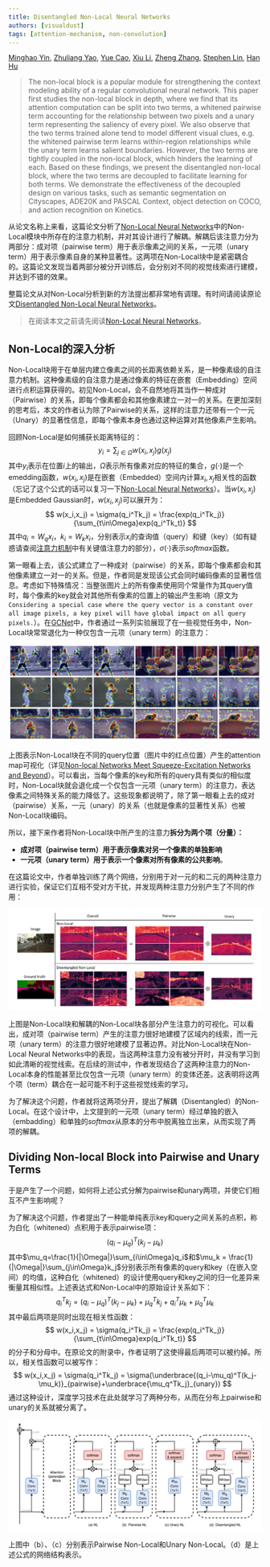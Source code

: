 ```yaml
---
title: Disentangled Non-Local Neural Networks
authors: [visualdust]
tags: [attention-mechanism, non-convolution]
---
```


[Minghao Yin](https://arxiv.org/search/cs?searchtype=author&query=Yin%2C+M), [Zhuliang Yao](https://arxiv.org/search/cs?searchtype=author&query=Yao%2C+Z), [Yue Cao](https://arxiv.org/search/cs?searchtype=author&query=Cao%2C+Y), [Xiu Li](https://arxiv.org/search/cs?searchtype=author&query=Li%2C+X), [Zheng Zhang](https://arxiv.org/search/cs?searchtype=author&query=Zhang%2C+Z), [Stephen Lin](https://arxiv.org/search/cs?searchtype=author&query=Lin%2C+S), [Han Hu](https://arxiv.org/search/cs?searchtype=author&query=Hu%2C+H)

> The non-local block is a popular module for strengthening the context modeling ability of a regular convolutional neural network. This paper first studies the non-local block in depth, where we find that its attention computation can be split into two terms, a whitened pairwise term accounting for the relationship between two pixels and a unary term representing the saliency of every pixel. We also observe that the two terms trained alone tend to model different visual clues, e.g. the whitened pairwise term learns within-region relationships while the unary term learns salient boundaries. However, the two terms are tightly coupled in the non-local block, which hinders the learning of each. Based on these findings, we present the disentangled non-local block, where the two terms are decoupled to facilitate learning for both terms. We demonstrate the effectiveness of the decoupled design on various tasks, such as semantic segmentation on Cityscapes, ADE20K and PASCAL Context, object detection on COCO, and action recognition on Kinetics.

从论文名称上来看，这篇论文分析了[Non-Local Neural Networks](./[27]Non-local-Neural-Networks)中的Non-Local模块中所存在的注意力机制，并对其设计进行了解耦。解耦后该注意力分为两部分：成对项（pairwise term）用于表示像素之间的关系，一元项（unary term）用于表示像素自身的某种显著性。这两项在Non-Local块中是紧密耦合的。这篇论文发现当着两部分被分开训练后，会分别对不同的视觉线索进行建模，并达到不错的效果。

整篇论文从对Non-Local分析到新的方法提出都非常地有调理。有时间请阅读原论文[Disentangled Non-Local Neural Networks](https://arxiv.org/abs/2006.06668)。

> 在阅读本文之前请先阅读[Non-Local Neural Networks](./[27]Non-local-Neural-Networks)。

<!--truncate-->

## Non-Local的深入分析

Non-Local块用于在单层内建立像素之间的长距离依赖关系，是一种像素级的自注意力机制。这种像素级的自注意力是通过像素的特征在嵌套（Embedding）空间进行点积运算获得的。初见Non-Local，会不自然地将其当作一种成对（Pairwise）的关系，即每个像素都会和其他像素建立一对一的关系。在更加深刻的思考后，本文的作者认为除了Pairwise的关系，这样的注意力还带有一个一元（Unary）的显著性信息，即每个像素本身也通过这种运算对其他像素产生影响。

回顾Non-Local是如何捕获长距离特征的：
$$
y_i = \sum_{j\in\Omega}w(x_i,x_j)g(x_j)
$$
其中$y_i$表示在位置$i$上的输出，$\Omega$表示所有像素对应的特征的集合，$g(\cdot)$是一个emedding函数，$w(x_i,x_j)$是在嵌套（Embedded）空间内计算$x_i,x_j$相关性的函数（忘记了这个公式的话可以复习一下[Non-Local Neural Networks](./[27]Non-local-Neural-Networks)）。当$w(x_i,x_j)$是Embedded Gaussian时，$w(x_i,x_j)$可以展开为：
$$
w(x_i,x_j) = \sigma(q_i^Tk_j) = \frac{exp(q_i^Tk_j)}{\sum_{t\in\Omega}exp(q_i^Tk_t)}
$$
其中$q_i=W_qx_i$，$k_i=W_kx_i$，分别表示$x_i$的查询值（query）和键（key）（如有疑惑请查阅[注意力机制](../ch3p2/[4]attention)中有关键值注意力的部分），$\sigma(\cdot)$表示$softmax$函数。

第一眼看上去，该公式建立了一种成对（pairwise）的关系，即每个像素都会和其他像素建立一对一的关系。但是，作者同是发现该公式会同时编码像素的显著性信息。考虑如下特殊情况：当整张图片上的所有像素使用同个常量作为其query值时，每个像素的key就会对其他所有像素的位置上的输出产生影响（原文为`Considering a special case where the query vector is a constant over all image pixels, a key pixel will have global impact on all query pixels.`）。在[GCNet](./[28]GCNet-Non-local-Networks-Meet-Squeeze-Excitation-Networks-and-Beyond)中，作者通过一系列实验展现了在一些视觉任务中，Non-Local块常常退化为一种仅包含一元项（unary term）的注意力：

![](./src/Disentangled-Non-Local-Neural-Networks/image-20210712213203846.png)

上图表示Non-Local块在不同的query位置（图片中的红点位置）产生的attention map可视化（详见[Non-local Networks Meet Squeeze-Excitation Networks and Beyond](./[28]GCNet-Non-local-Networks-Meet-Squeeze-Excitation-Networks-and-Beyond)）。可以看出，当每个像素的key和所有的query具有类似的相似度时，Non-Local块就会退化成一个仅包含一元项（unary term）的注意力，表达像素之间特殊关系的能力降低了。这些现象都说明了，除了第一眼看上去的成对（pairwise）关系，一元（unary）的关系（也就是像素的显著性关系）也被Non-Local块编码。

所以，接下来作者将Non-Local块中所产生的注意力**拆分为两个项（分量）：**

- **成对项（pairwise term）用于表示像素对另一个像素的单独影响**
- **一元项（unary term）用于表示一个像素对所有像素的公共影响**。

在这篇论文中，作者单独训练了两个网络，分别用于对一元的和二元的两种注意力进行实验，保证它们互相不受对方干扰，并发现两种注意力分别产生了不同的作用：

![image-20210716214158300](./src/Disentangled-Non-Local-Neural-Networks/image-20210716214158300.png)

上图是Non-Local块和解耦的Non-Local块各部分产生注意力的可视化。可以看出，成对项（pairwise term）产生的注意力很好地建模了区域内的线索，而一元项（unary term）的注意力很好地建模了显著边界。对比Non-Local块在Non-Local Neural Networks中的表现，当这两种注意力没有被分开时，并没有学习到如此清晰的视觉线索。在后续的测试中，作者发现结合了这两种注意力的Non-Local本身的性能甚至比仅包含一元项（unary term）的变体还差。这表明将这两个项（term）耦合在一起可能不利于这些视觉线索的学习。

为了解决这个问题，作者就将这两项分开，提出了解耦（Disentangled）的Non-Local。在这个设计中，上文提到的一元项（unary term）经过单独的嵌入（embadding）和单独的$softmax$从原本的分布中脱离独立出来，从而实现了两项的解耦。

## Dividing Non-local Block into Pairwise and Unary Terms

于是产生了一个问题，如何将上述公式分解为pairwise和unary两项，并使它们相互不产生影响呢？

为了解决这个问题，作者提出了一种能单纯表示key和query之间关系的点积，称为白化（whitened）点积用于表示pairwise项：
$$
(q_i-\mu_q)^T(k_j-\mu_k)
$$
其中$\mu_q=\frac{1}{|\Omega|}\sum_{i\in\Omega}q_i$和$\mu_k = \frac{1}{|\Omega|}\sum_{j\in\Omega}k_j$分别表示所有像素的query和key（在嵌入空间）的均值，这种白化（whitened）的设计使用query和key之间的归一化差异来衡量其相似性。上述表达式和Non-Local中的原始设计关系如下：
$$
q_i^Tk_j =(q_i-\mu_q)^T(k_j-\mu_k) + \mu_q^Tk_j+q_i^T\mu_k+\mu_q^T\mu_k
$$
其中最后两项是同时出现在相关性函数：
$$
w(x_i,x_j) = \sigma(q_i^Tk_j) = \frac{exp(q_i^Tk_j)}{\sum_{t\in\Omega}exp(q_i^Tk_t)}
$$
的分子和分母中。在原论文的附录中，作者证明了这使得最后两项可以被约掉。所以，相关性函数可以被写作：
$$
w(x_i,x_j) = \sigma(q_i^Tk_j) = \sigma(\underbrace{(q_i-\mu_q)^T(k_j-\mu_k)}_{pairwise}+\underbrace{\mu_q^Tk_j}_{unary})
$$
通过这种设计，深度学习技术在此处就学习了两种分布，从而在分布上pairwise和unary的关系就被分离了。

![image-20210716214959782](./src/Disentangled-Non-Local-Neural-Networks/image-20210716214959782.png)

上图中（b）、（c）分别表示Pairwise Non-Local和Unary Non-Local。（d）是上述公式的网络结构表示。
